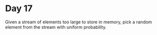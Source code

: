 # Day 17

Given a stream of elements too large to store in memory, pick a random element from the stream with uniform probability.
